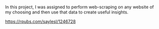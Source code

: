 In this project, I was assigned to perform web-scraping on any website of my choosing and then use that data to create useful insights.

https://rpubs.com/saylesl/1246728
